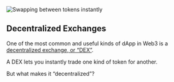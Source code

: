 ![Swapping between tokens instantly](/quests-images/key/6-KeyImage_SwapDEX.webp)

## Decentralized Exchanges

One of the most common and useful kinds of dApp in Web3 is a [decentralized exchange, or “DEX”](?glossaryAnchor=anchor).

A DEX lets you instantly trade one kind of token for another.

But what makes it “decentralized”?
